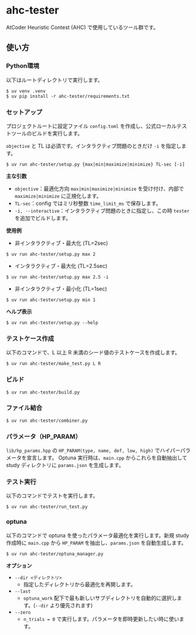 # ahc-tester
AtCoder Heuristic Contest (AHC) で使用しているツール群です。

## 使い方

### Python環境
以下はルートディレクトリで実行します。
```
$ uv venv .venv
$ uv pip install -r ahc-tester/requirements.txt
```

### セットアップ
プロジェクトルートに設定ファイル `config.toml` を作成し、公式ローカルテストツールのビルドを実行します。

`objective` と TL は必須です。インタラクティブ問題のときだけ `-i` を指定します。

```
$ uv run ahc-tester/setup.py {max|min|maximize|minimize} TL-sec [-i]
```

**主な引数**
- `objective`：最適化方向 `max|min|maximize|minimize` を受け付け、内部で `maximize|minimize` に正規化します。
- `TL-sec`：config ではミリ秒整数 `time_limit_ms` で保存します。
- `-i, --interactive`：インタラクティブ問題のときに指定し、この時 `tester` を追加でビルドします。

**使用例**
- 非インタラクティブ・最大化 (TL=2sec)
```
$ uv run ahc-tester/setup.py max 2
```
- インタラクティブ・最大化 (TL=2.5sec)
```
$ uv run ahc-tester/setup.py max 2.5 -i
```
- 非インタラクティブ・最小化 (TL=1sec)
```
$ uv run ahc-tester/setup.py min 1
```

**ヘルプ表示**
```
$ uv run ahc-tester/setup.py --help
```

### テストケース作成
以下のコマンドで、L 以上 R 未満のシード値のテストケースを作成します。

```
$ uv run ahc-tester/make_test.py L R
```

### ビルド

```
$ uv run ahc-tester/build.py
```

### ファイル結合

```
$ uv run ahc-tester/combiner.py
```

### パラメータ（HP_PARAM）
`lib/hp_params.hpp` の `HP_PARAM(type, name, def, low, high)` でハイパーパラメータを宣言します。
Optuna 実行時は、`main.cpp` からこれらを自動抽出して study ディレクトリに `params.json` を生成します。

### テスト実行
以下のコマンドでテストを実行します。

```
$ uv run ahc-tester/run_test.py
```

### optuna

以下のコマンドで optuna を使ったパラメータ最適化を実行します。新規 study 作成時に `main.cpp` から `HP_PARAM` を抽出し、`params.json` を自動生成します。

```
$ uv run ahc-tester/optuna_manager.py
```

**オプション**
- `--dir <ディレクトリ>`
  - 指定したディレクトリから最適化を再開します。
- `--last`
  - `optuna_work` 配下で最も新しいサブディレクトリを自動的に選択します。(`--dir` より優先されます)
- `--zero`
  - `n_trials = 0` で実行します。パラメータを即時更新したい時に使います。

